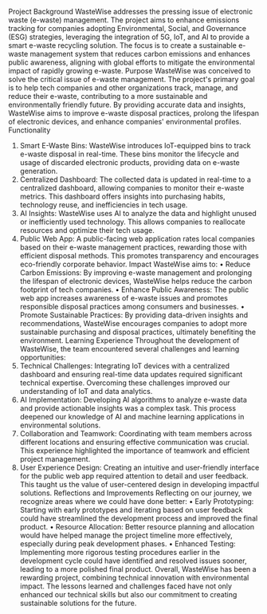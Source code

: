 Project Background
WasteWise addresses the pressing issue of electronic waste (e-waste) management. The project aims to enhance emissions tracking for companies adopting Environmental, Social, and Governance (ESG) strategies, leveraging the integration of 5G, IoT, and AI to provide a smart e-waste recycling solution. The focus is to create a sustainable e-waste management system that reduces carbon emissions and enhances public awareness, aligning with global efforts to mitigate the environmental impact of rapidly growing e-waste.
Purpose
WasteWise was conceived to solve the critical issue of e-waste management. The project's primary goal is to help tech companies and other organizations track, manage, and reduce their e-waste, contributing to a more sustainable and environmentally friendly future. By providing accurate data and insights, WasteWise aims to improve e-waste disposal practices, prolong the lifespan of electronic devices, and enhance companies' environmental profiles.
Functionality
1.	Smart E-Waste Bins: WasteWise introduces IoT-equipped bins to track e-waste disposal in real-time. These bins monitor the lifecycle and usage of discarded electronic products, providing data on e-waste generation.
2.	Centralized Dashboard: The collected data is updated in real-time to a centralized dashboard, allowing companies to monitor their e-waste metrics. This dashboard offers insights into purchasing habits, technology reuse, and inefficiencies in tech usage.
3.	AI Insights: WasteWise uses AI to analyze the data and highlight unused or inefficiently used technology. This allows companies to reallocate resources and optimize their tech usage.
4.	Public Web App: A public-facing web application rates local companies based on their e-waste management practices, rewarding those with efficient disposal methods. This promotes transparency and encourages eco-friendly corporate behavior.
Impact
WasteWise aims to:
•	Reduce Carbon Emissions: By improving e-waste management and prolonging the lifespan of electronic devices, WasteWise helps reduce the carbon footprint of tech companies.
•	Enhance Public Awareness: The public web app increases awareness of e-waste issues and promotes responsible disposal practices among consumers and businesses.
•	Promote Sustainable Practices: By providing data-driven insights and recommendations, WasteWise encourages companies to adopt more sustainable purchasing and disposal practices, ultimately benefiting the environment.
Learning Experience
Throughout the development of WasteWise, the team encountered several challenges and learning opportunities:
1.	Technical Challenges: Integrating IoT devices with a centralized dashboard and ensuring real-time data updates required significant technical expertise. Overcoming these challenges improved our understanding of IoT and data analytics.
2.	AI Implementation: Developing AI algorithms to analyze e-waste data and provide actionable insights was a complex task. This process deepened our knowledge of AI and machine learning applications in environmental solutions.
3.	Collaboration and Teamwork: Coordinating with team members across different locations and ensuring effective communication was crucial. This experience highlighted the importance of teamwork and efficient project management.
4.	User Experience Design: Creating an intuitive and user-friendly interface for the public web app required attention to detail and user feedback. This taught us the value of user-centered design in developing impactful solutions.
Reflections and Improvements
Reflecting on our journey, we recognize areas where we could have done better:
•	Early Prototyping: Starting with early prototypes and iterating based on user feedback could have streamlined the development process and improved the final product.
•	Resource Allocation: Better resource planning and allocation would have helped manage the project timeline more effectively, especially during peak development phases.
•	Enhanced Testing: Implementing more rigorous testing procedures earlier in the development cycle could have identified and resolved issues sooner, leading to a more polished final product.
Overall, WasteWise has been a rewarding project, combining technical innovation with environmental impact. The lessons learned and challenges faced have not only enhanced our technical skills but also our commitment to creating sustainable solutions for the future.

